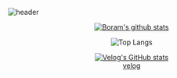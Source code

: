 ![header](https://capsule-render.vercel.app/api?type=Waving&height=150&text=Boram's%20GitHub&fontSize=100&animation=twinkling&fontColor=666699)


<div align="center">

[![Boram's github stats](https://github-readme-stats.vercel.app/api?username=bo-ram-bo-ram)](https://github.com/anuraghazra/github-readme-stats)

![Top Langs](https://github-readme-stats.vercel.app/api/top-langs/?username=bo-ram-bo-ram&langs_count=10&layout=compact&hide=css,html&exclude_lang=C,C++&count_private=true&cache_seconds=1800)


[![Velog's GitHub stats](https://velog-readme-stats.vercel.app/api?name=bo-ram-bo-ram)]([벨로그링크](https://velog.io/@bo-ram-bo-ram/posts))
</br>
[velog](https://velog.io/@bo-ram-bo-ram/posts)

 </div>
<!--
<img src="">
<img src="">
<img src="">
<img src="">
<img src="https://img.shields.io/badge/PostgreSQL-316192?style=for-the-badge&logo=postgresql&logoColor=white">
<img src="https://img.shields.io/badge/R-276DC3?style=for-the-badge&logo=r&logoColor=white">
<img src="https://img.shields.io/badge/C-00599C?style=for-the-badge&logo=c&logoColor=white">
<img src="https://img.shields.io/badge/Slack-4A154B?style=for-the-badge&logo=slack&logoColor=white">
<img src="https://img.shields.io/badge/JAVA-007396?style=for-the-badge&logo=Java&logoColor=white">
<img src="https://img.shields.io/badge/Spring-6DB33F?style=for-the-badge&logo=Spring&logoColor=white">
<img src="https://img.shields.io/badge/HTML5-E34F26?style=for-the-badge&logo=HTML5&logoColor=white">
<img src="https://img.shields.io/badge/CSS3-1572B6?style=for-the-badge&logo=CSS3&logoColor=white"> <br>
<img src="https://img.shields.io/badge/MySQL-4479A1?style=for-the-badge&logo=MySQL&logoColor=white">
<img src="https://img.shields.io/badge/Oracle-F80000?style=for-the-badge&logo=Oracle&logoColor=white"> 
<img src="https://img.shields.io/badge/aws-232F3E?style=for-the-badge&logo=Amazon aws&logoColor=white">
<img src="https://img.shields.io/badge/Eclipse-2C2255?style=for-the-badge&logo=Eclipse%20IDE&logoColor=white">
<img src="https://img.shields.io/badge/github-181717?style=for-the-badge&logo=github&logoColor=white">
<img src="https://img.shields.io/badge/VSCode-007ACC?style=for-the-badge&logo=VisualStudioCode&logoColor=white">
 

**bo-ram-bo-ram/bo-ram-bo-ram** is a ✨ _special_ ✨ repository because its `README.md` (this file) appears on your GitHub profile.

Here are some ideas to get you started:

- 🔭 I’m currently working on ...
- 🌱 I’m currently learning ...
- 👯 I’m looking to collaborate on ...
- 🤔 I’m looking for help with ...
- 💬 Ask me about ...
- 📫 How to reach me: ...
- 😄 Pronouns: ...
- ⚡ Fun fact: ...
-->
